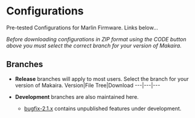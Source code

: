 # Configurations
Pre-tested Configurations for Marlin Firmware. Links below…

*Before downloading configurations in ZIP format using the CODE button above you must select the correct branch for your version of Makaira.*

## Branches

- **Release** branches will apply to most users. Select the branch for your version of Makaira.
  Version|File Tree|Download
  ---|---|---

- **Development** branches are also maintained here.
  - [bugfix-2.1.x](//github.com/marlin-fl-ex/Configurations/tree/bugfix-2.1.x) contains unpublished features under development.
